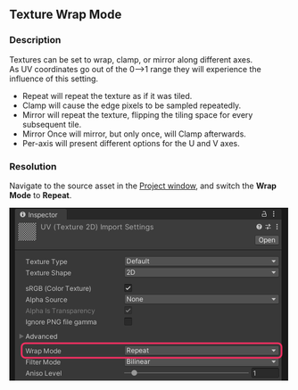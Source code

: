 ## Texture Wrap Mode
### Description
Textures can be set to wrap, clamp, or mirror along different axes.  
As UV coordinates go out of the 0⟶1 range they will experience the influence of this setting.  
- Repeat will repeat the texture as if it was tiled.  
- Clamp will cause the edge pixels to be sampled repeatedly.  
- Mirror will repeat the texture, flipping the tiling space for every subsequent tile.  
- Mirror Once will mirror, but only once, will Clamp afterwards.  
- Per-axis will present different options for the U and V axes.  

### Resolution
Navigate to the source asset in the [Project window](https://docs.unity3d.com/Manual/ProjectView.html), and switch the **Wrap Mode** to **Repeat**.  

![Wrap Mode Dropdown](wrap-mode.png)  
